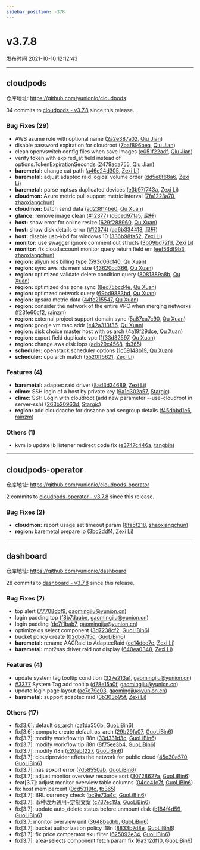 ```yaml
---
sidebar_position: -378
---
```


# v3.7.8

发布时间 2021-10-10 12:12:43

-----

## cloudpods

仓库地址: https://github.com/yunionio/cloudpods

34 commits to [cloudpods - v3.7.8] since this release.

### Bug Fixes (29)
- AWS asume role with optional name ([2a2e387a02](https://github.com/yunionio/cloudpods/commit/2a2e387a027b63d925e3c3a51f4c2867eff4e5e6), [Qiu Jian](mailto:qiujian@yunionyun.com))
- disable password expiration for cloudroot ([7baf896bea](https://github.com/yunionio/cloudpods/commit/7baf896beacc991c2092eadcca7ccc41ceaf2925), [Qiu Jian](mailto:qiujian@yunionyun.com))
- clean openvswitch config files when save images ([e051f22adf](https://github.com/yunionio/cloudpods/commit/e051f22adfafdf6160e9438a575a7b6c1f67310a), [Qiu Jian](mailto:qiujian@yunionyun.com))
- verify token with expired_at field instead of options.TokenExpirationSeconds ([2479ada755](https://github.com/yunionio/cloudpods/commit/2479ada75520bf69a8f8a3263314e82729a2cb3a), [Qiu Jian](mailto:qiujian@yunionyun.com))
- **baremetal:** change cat path ([a46e24d305](https://github.com/yunionio/cloudpods/commit/a46e24d305393ee63ce50f2f2973f94b729eaf7b), [Zexi Li](mailto:zexi.li@icloud.com))
- **baremetal:** adjust adaptec raid logical volume order ([dd5e8f68a6](https://github.com/yunionio/cloudpods/commit/dd5e8f68a6ef1d56748ff64441b9596243b55df9), [Zexi Li](mailto:zexi.li@icloud.com))
- **baremetal:** parse mptsas duplicated devices ([e3b97f743a](https://github.com/yunionio/cloudpods/commit/e3b97f743a59ac1c8a4d7741039171ba63027adb), [Zexi Li](mailto:zexi.li@icloud.com))
- **cloudmon:** Azure metric pull support metric interval ([7fa1223a70](https://github.com/yunionio/cloudpods/commit/7fa1223a70c227e360fea12dd0891e279afa3f14), [zhaoxiangchun](mailto:1422928955@qq.com))
- **cloudmon:** batch send data ([ad23814be0](https://github.com/yunionio/cloudpods/commit/ad23814be0b13a87afe67e7475d29c9f71976c2c), [Qu Xuan](mailto:quxuan@yunionyun.com))
- **glance:** remove image clean ([#12377](https://github.com/yunionio/cloudpods/issues/12377)) ([c6ced971a5](https://github.com/yunionio/cloudpods/commit/c6ced971a5fcdbdfbe77620093c517150c0e2bb8), [屈轩](mailto:qu_xuan@icloud.com))
- **host:** show error for online resize ([629f288960](https://github.com/yunionio/cloudpods/commit/629f28896053f91bee3695c7102d29322f253b6a), [Qu Xuan](mailto:quxuan@yunionyun.com))
- **host:** show disk details error ([#12374](https://github.com/yunionio/cloudpods/issues/12374)) ([aa6b334413](https://github.com/yunionio/cloudpods/commit/aa6b3344138cdadb1911e5b046e5f80f85c3fd4e), [屈轩](mailto:qu_xuan@icloud.com))
- **host:** disable usb-kbd for windows 10 ([336b98fa52](https://github.com/yunionio/cloudpods/commit/336b98fa52c64b5931f5fdb53ae2c7730f341382), [Zexi Li](mailto:zexi.li@icloud.com))
- **monitor:** use swagger ignore comment out structs ([3b09bd72fd](https://github.com/yunionio/cloudpods/commit/3b09bd72fd5ef75f38c77287021e6c9793baba0d), [Zexi Li](mailto:zexi.li@icloud.com))
- **monitor:** fix cloudaccount monitor query return field err ([eef56df9b3](https://github.com/yunionio/cloudpods/commit/eef56df9b3ca853f7eef11703b5d2f1b1bf6adec), [zhaoxiangchun](mailto:1422928955@qq.com))
- **region:** aliyun rds billing type ([593d06cf40](https://github.com/yunionio/cloudpods/commit/593d06cf402f8e85fd3e900127b29e76ed29c087), [Qu Xuan](mailto:quxuan@yunionyun.com))
- **region:** sync aws rds mem size ([43620cd366](https://github.com/yunionio/cloudpods/commit/43620cd3666ffc5519618c822d0711f1cf54dfb4), [Qu Xuan](mailto:quxuan@yunionyun.com))
- **region:** optimized validate delete condition query ([8081389a8b](https://github.com/yunionio/cloudpods/commit/8081389a8bfa05539c228909c63b471504d0fa9b), [Qu Xuan](mailto:quxuan@yunionyun.com))
- **region:** optimized dns zone sync ([8ed75bcd4e](https://github.com/yunionio/cloudpods/commit/8ed75bcd4ea9afa65be5e94c4053810e9f5c733d), [Qu Xuan](mailto:quxuan@yunionyun.com))
- **region:** optimzed network query ([69bd9883bd](https://github.com/yunionio/cloudpods/commit/69bd9883bd2bf7b2bdde99495e22918c4b576acc), [Qu Xuan](mailto:quxuan@yunionyun.com))
- **region:** apsara metric data ([44fe215547](https://github.com/yunionio/cloudpods/commit/44fe215547ed5f0a3f499d7076ffba9149f9a506), [Qu Xuan](mailto:quxuan@yunionyun.com))
- **region:** consider the network of the entire VPC when merging networks ([f23fe60cf2](https://github.com/yunionio/cloudpods/commit/f23fe60cf2110cd0389d5a60724344170eb8100d), [rainzm](mailto:mjoycarry@gmail.com))
- **region:** external project support domain sync ([5a87ca7c90](https://github.com/yunionio/cloudpods/commit/5a87ca7c90e9a04e57e8f9d5e18e934a8ce89dab), [Qu Xuan](mailto:qu_xuan@icloud.com))
- **region:** google vm mac addr ([e42a313f36](https://github.com/yunionio/cloudpods/commit/e42a313f36a392726413b905f5587245c93bf022), [Qu Xuan](mailto:quxuan@yunionyun.com))
- **region:** disk choice master host with os arch ([4a19f29dce](https://github.com/yunionio/cloudpods/commit/4a19f29dce5e96a4f0a56088b1bec8843ffb540b), [Qu Xuan](mailto:quxuan@yunionyun.com))
- **region:** export field duplicate vpc ([1f33d32597](https://github.com/yunionio/cloudpods/commit/1f33d32597b5438ec45871d30413350434f52f28), [Qu Xuan](mailto:quxuan@yunionyun.com))
- **region:** change aws disk iops ([adb29c4568](https://github.com/yunionio/cloudpods/commit/adb29c45681495dbc16378e05ca2fe92e09b9987), [tb365](mailto:tangbin@yunion.cn))
- **scheduler:** openstack scheduler options ([1c59148b19](https://github.com/yunionio/cloudpods/commit/1c59148b19ea8f5226ce7acb9cbd12769e33d5d2), [Qu Xuan](mailto:quxuan@yunionyun.com))
- **scheduler:** cpu arch match ([5520ff5621](https://github.com/yunionio/cloudpods/commit/5520ff5621a490d5fb3623fc8d55f6ce2aa4ee67), [Zexi Li](mailto:zexi.li@icloud.com))

### Features (4)
- **baremetal:** adaptec raid driver ([8ad3d34689](https://github.com/yunionio/cloudpods/commit/8ad3d346893610f83cb7624f1dccea6f3d113b6b), [Zexi Li](mailto:zexi.li@icloud.com))
- **climc:** SSH login of a host by private key ([9a1d302a57](https://github.com/yunionio/cloudpods/commit/9a1d302a5733123b0acdc8529b510475be36fd27), [Stargic](mailto:stargic@stargic.com))
- **climc:** SSH Login with cloudroot (add new parameter --use-cloudroot in server-ssh) ([263b20963d](https://github.com/yunionio/cloudpods/commit/263b20963dad8b658266e76787da2f079740b028), [Stargic](mailto:stargic@stargic.com))
- **region:** add cloudcache for dnszone and secgroup details ([f45dbbd1e6](https://github.com/yunionio/cloudpods/commit/f45dbbd1e6d8335c940f2038deff17e1d19bd43a), [rainzm](mailto:mjoycarry@gmail.com))

### Others (1)
- kvm lb update lb listener redirect code fix ([e3747c446a](https://github.com/yunionio/cloudpods/commit/e3747c446a1017bf6bc398c683837ce361744c1d), [tangbin](mailto:tangbin@yunionyun.com))

[cloudpods - v3.7.8]: https://github.com/yunionio/cloudpods/compare/v3.7.7...v3.7.8
-----

## cloudpods-operator

仓库地址: https://github.com/yunionio/cloudpods-operator

2 commits to [cloudpods-operator - v3.7.8] since this release.

### Bug Fixes (2)
- **cloudmon:** report usage set timeout param ([8fa5f218](https://github.com/yunionio/cloudpods-operator/commit/8fa5f21831fda0acd48de580c50457f4c7dc1d7f), [zhaoxiangchun](mailto:1422928955@qq.com))
- **region:** baremetal prepare ip ([3bc2ddf4](https://github.com/yunionio/cloudpods-operator/commit/3bc2ddf4664c493478fd30867362c62479886cd0), [Zexi Li](mailto:zexi.li@icloud.com))

[cloudpods-operator - v3.7.8]: https://github.com/yunionio/cloudpods-operator/compare/v3.7.7...v3.7.8
-----

## dashboard

仓库地址: https://github.com/yunionio/dashboard

28 commits to [dashboard - v3.7.8] since this release.

### Bug Fixes (7)
- top alert ([77708cbf9](https://github.com/yunionio/dashboard/commit/77708cbf985440db5b8dd4fd35f0892d654f4755), [gaomingjiu@yunion.cn](mailto:gaomingjiu@yunion.cn))
- login padding top ([f8b7daabe](https://github.com/yunionio/dashboard/commit/f8b7daabe6533263e821f54d12bf38eb806659bd), [gaomingjiu@yunion.cn](mailto:gaomingjiu@yunion.cn))
- login padding ([de7f1bab7](https://github.com/yunionio/dashboard/commit/de7f1bab791e7134f78395cd4a37b630c2c0280c), [gaomingjiu@yunion.cn](mailto:gaomingjiu@yunion.cn))
- optimize os select component ([3d7238cf2](https://github.com/yunionio/dashboard/commit/3d7238cf21de0766400eb5d383831f72b4a37537), [GuoLiBin6](mailto:782518577@qq.com))
- bucket policy create ([02db67f5c](https://github.com/yunionio/dashboard/commit/02db67f5ca3ebd74122287eb5720ee0867d245fe), [GuoLiBin6](mailto:782518577@qq.com))
- **baremetal:** rename AACRaid to AdaptecRaid ([ce14dce7e](https://github.com/yunionio/dashboard/commit/ce14dce7ee700898f2faecdafb1941a947ec9c20), [Zexi Li](mailto:zexi.li@icloud.com))
- **baremetal:** mpt2sas driver raid not display ([640ea0348](https://github.com/yunionio/dashboard/commit/640ea0348608c52bf868d05a0a8d1d121c3f9554), [Zexi Li](mailto:zexi.li@icloud.com))

### Features (4)
- update system tag tooltip condition ([327e213a1](https://github.com/yunionio/dashboard/commit/327e213a10825d65a46096dd683ae8860f791b5f), [gaomingjiu@yunion.cn](mailto:gaomingjiu@yunion.cn))
- [#3377](https://github.com/yunionio/dashboard/issues/3377) System Tag add tooltip ([d78e15a0f](https://github.com/yunionio/dashboard/commit/d78e15a0f64d2c275236cd7042b446c8d16926c1), [gaomingjiu@yunion.cn](mailto:gaomingjiu@yunion.cn))
- update login page layout ([ac7e79c03](https://github.com/yunionio/dashboard/commit/ac7e79c0396ef5b1a805567e405a18bedf6dbbfe), [gaomingjiu@yunion.cn](mailto:gaomingjiu@yunion.cn))
- **baremetal:** support adaptec raid ([3b303b95f](https://github.com/yunionio/dashboard/commit/3b303b95fe77b14b6e3284763452edae9c9f4ec7), [Zexi Li](mailto:zexi.li@icloud.com))

### Others (17)
- fix[3.6]: default os_arch ([ca1da356b](https://github.com/yunionio/dashboard/commit/ca1da356bbc8f7220bfabd0e70f9311fc3d08ada), [GuoLiBin6](mailto:782518577@qq.com))
- fix[3.6]: compute create default os_arch ([29b29fa07](https://github.com/yunionio/dashboard/commit/29b29fa070fed680e1859d66ed93716253fad8d0), [GuoLiBin6](mailto:782518577@qq.com))
- fix[3.7]: modify workflow tip i18n ([33d331d3c](https://github.com/yunionio/dashboard/commit/33d331d3c29f04c61245bb1d705dbf4475c0906f), [GuoLiBin6](mailto:782518577@qq.com))
- fix[3.7]: modify workflow tip i18n ([8f75ee3b4](https://github.com/yunionio/dashboard/commit/8f75ee3b48a72664575e50bd83bde221d68f27a5), [GuoLiBin6](mailto:782518577@qq.com))
- fix[3.7]: modify i18n ([c20ebf227](https://github.com/yunionio/dashboard/commit/c20ebf227ba42cbbdd14ace2b035bdc302ffd473), [GuoLiBin6](mailto:782518577@qq.com))
- fix[3.7]: cloudprovider effets the network for public cloud ([45e30a570](https://github.com/yunionio/dashboard/commit/45e30a570140240b8168a014c8230f2a914fcb3f), [GuoLiBin6](mailto:782518577@qq.com))
- fix[3.7]: nas epxort error ([7d58550ab](https://github.com/yunionio/dashboard/commit/7d58550ab46dcf5db06a6401e9e624dde8f27c2e), [GuoLiBin6](mailto:782518577@qq.com))
- fix[3.7]: adjust monitor overview resource sort ([30728627a](https://github.com/yunionio/dashboard/commit/30728627ae4ff0b9b1ec595c9c9e0258b919d1bf), [GuoLiBin6](mailto:782518577@qq.com))
- feat[3.7]: adjust monitor overview table columns ([04dc41c7f](https://github.com/yunionio/dashboard/commit/04dc41c7f2d2144793037f6d626bc02f0b27ec63), [GuoLiBin6](mailto:782518577@qq.com))
- fix host mem percent ([0cd5319fc](https://github.com/yunionio/dashboard/commit/0cd5319fc10878a80e0ef853d97b8fcb34fedb1b), [tb365](mailto:tangbin@yunion.cn))
- fix[3.7]: BRL currency check ([bc9e73a4c](https://github.com/yunionio/dashboard/commit/bc9e73a4ce13e734281dd17c0049a8c2462c2529), [GuoLiBin6](mailto:782518577@qq.com))
- fix[3.7]: 币种改为通用+定制文案 ([c787ec19a](https://github.com/yunionio/dashboard/commit/c787ec19a820f3b77f7509db2111daab6393f689), [GuoLiBin6](mailto:782518577@qq.com))
- fix[3.7]: update auto_delete status before unmount disk ([b184f4d59](https://github.com/yunionio/dashboard/commit/b184f4d59aa177d7c2fac1b7fc59419ba7853590), [GuoLiBin6](mailto:782518577@qq.com))
- fix[3.7: monitor overview unit ([3648badbb](https://github.com/yunionio/dashboard/commit/3648badbbbd68ffb9534660a31006aca07202ba5), [GuoLiBin6](mailto:782518577@qq.com))
- fix[3.7]: bucket authorization policy i18n ([8833b7d8e](https://github.com/yunionio/dashboard/commit/8833b7d8e6bdeb9476418aba1bcd731be0446912), [GuoLiBin6](mailto:782518577@qq.com))
- fix[3.7]: fix price comparator sku filter ([625092e34](https://github.com/yunionio/dashboard/commit/625092e340fb23abff16935949adf8b3438ab32d), [GuoLiBin6](mailto:782518577@qq.com))
- fix[3.7]: area-selects component fetch param fix ([6a312df10](https://github.com/yunionio/dashboard/commit/6a312df100050c4bcb5401871fd63140a507b0b8), [GuoLiBin6](mailto:782518577@qq.com))

[dashboard - v3.7.8]: https://github.com/yunionio/dashboard/compare/v3.7.7...v3.7.8

